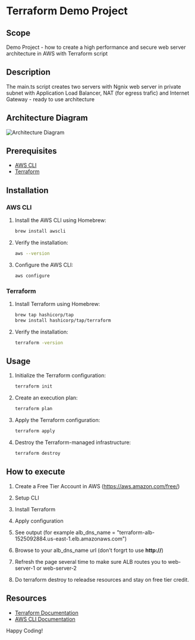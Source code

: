 # Terraform Demo Project

## Scope

Demo Project - how to create a high performance and secure web server architecture in AWS with Terraform script 

## Description

The main.ts script creates two servers with Ngnix web server in private subnet with Application Load Balancer, NAT (for egress trafic) and Internet Gateway - ready to use architecture

## Architecture Diagram

![Architecture Diagram](Resourses/Terraform-Demo.png)

## Prerequisites

- [AWS CLI](https://aws.amazon.com/cli/)
- [Terraform](https://www.terraform.io/)

## Installation

### AWS CLI

1. Install the AWS CLI using Homebrew:
    ```sh
    brew install awscli
    ```

2. Verify the installation:
    ```sh
    aws --version
    ```

3. Configure the AWS CLI:
    ```sh
    aws configure
    ```

### Terraform

1. Install Terraform using Homebrew:
    ```sh
    brew tap hashicorp/tap
    brew install hashicorp/tap/terraform
    ```

2. Verify the installation:
    ```sh
    terraform -version
    ```

## Usage

1. Initialize the Terraform configuration:
    ```sh
    terraform init
    ```

2. Create an execution plan:
    ```sh
    terraform plan
    ```

3. Apply the Terraform configuration:
    ```sh
    terraform apply
    ```

4. Destroy the Terraform-managed infrastructure:
    ```sh
    terraform destroy
    ```
## How to execute

1. Create a Free Tier Account in AWS (https://aws.amazon.com/free/)

2. Setup CLI

3. Install Terraform

4. Apply configuration

5. See output (for example alb_dns_name = "terraform-alb-1525092884.us-east-1.elb.amazonaws.com")

6. Browse to your alb_dns_name url (don't forgrt to use **http://**)

7. Refresh the page several time to make sure ALB routes you to web-server-1 or web-server-2

8. Do terraform destroy to releadse resources and stay on free tier credit.


## Resources

- [Terraform Documentation](https://www.terraform.io/docs/)
- [AWS CLI Documentation](https://docs.aws.amazon.com/cli/latest/userguide/cli-configure-quickstart.html)

Happy Coding!
